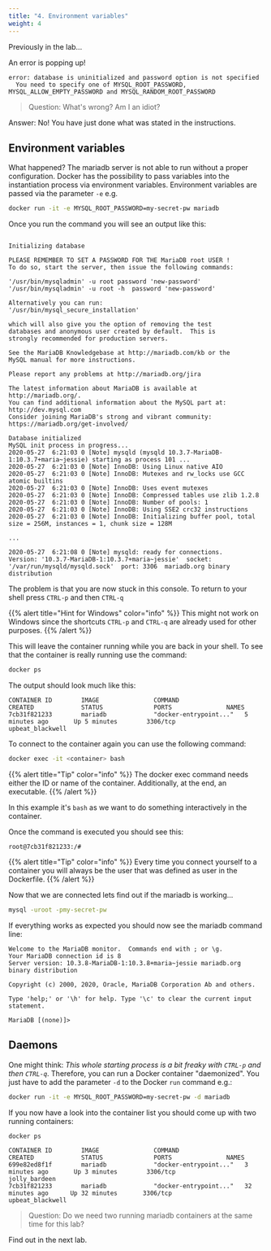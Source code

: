 ```yaml
---
title: "4. Environment variables"
weight: 4
---
```



Previously in the lab...

An error is popping up!

```
error: database is uninitialized and password option is not specified
  You need to specify one of MYSQL_ROOT_PASSWORD, MYSQL_ALLOW_EMPTY_PASSWORD and MYSQL_RANDOM_ROOT_PASSWORD
```

> Question: What's wrong? Am I an idiot?

Answer: No! You have just done what was stated in the instructions.


## Environment variables

What happened?
The mariadb server is not able to run without a proper configuration. Docker has the possibility to pass variables into the instantiation process via environment variables.
Environment variables are passed via the parameter `-e` e.g.

```bash
docker run -it -e MYSQL_ROOT_PASSWORD=my-secret-pw mariadb
```

Once you run the command you will see an output like this:

```

Initializing database

PLEASE REMEMBER TO SET A PASSWORD FOR THE MariaDB root USER !
To do so, start the server, then issue the following commands:

'/usr/bin/mysqladmin' -u root password 'new-password'
'/usr/bin/mysqladmin' -u root -h  password 'new-password'

Alternatively you can run:
'/usr/bin/mysql_secure_installation'

which will also give you the option of removing the test
databases and anonymous user created by default.  This is
strongly recommended for production servers.

See the MariaDB Knowledgebase at http://mariadb.com/kb or the
MySQL manual for more instructions.

Please report any problems at http://mariadb.org/jira

The latest information about MariaDB is available at http://mariadb.org/.
You can find additional information about the MySQL part at:
http://dev.mysql.com
Consider joining MariaDB's strong and vibrant community:
https://mariadb.org/get-involved/

Database initialized
MySQL init process in progress...
2020-05-27  6:21:03 0 [Note] mysqld (mysqld 10.3.7-MariaDB-1:10.3.7+maria~jessie) starting as process 101 ...
2020-05-27  6:21:03 0 [Note] InnoDB: Using Linux native AIO
2020-05-27  6:21:03 0 [Note] InnoDB: Mutexes and rw_locks use GCC atomic builtins
2020-05-27  6:21:03 0 [Note] InnoDB: Uses event mutexes
2020-05-27  6:21:03 0 [Note] InnoDB: Compressed tables use zlib 1.2.8
2020-05-27  6:21:03 0 [Note] InnoDB: Number of pools: 1
2020-05-27  6:21:03 0 [Note] InnoDB: Using SSE2 crc32 instructions
2020-05-27  6:21:03 0 [Note] InnoDB: Initializing buffer pool, total size = 256M, instances = 1, chunk size = 128M

...

2020-05-27  6:21:08 0 [Note] mysqld: ready for connections.
Version: '10.3.7-MariaDB-1:10.3.7+maria~jessie'  socket: '/var/run/mysqld/mysqld.sock'  port: 3306  mariadb.org binary distribution
```

The problem is that you are now stuck in this console.
To return to your shell press `CTRL-p` and then `CTRL-q`

{{% alert title="Hint for Windows" color="info" %}}
This might not work on Windows since the shortcuts `CTRL-p` and `CTRL-q` are already used for other purposes.
{{% /alert %}}

This will leave the container running while you are back in your shell. To see that the container is really running use the command:

```bash
docker ps
```

The output should look much like this:

```
CONTAINER ID        IMAGE               COMMAND                  CREATED             STATUS              PORTS               NAMES
7cb31f821233        mariadb             "docker-entrypoint..."   5 minutes ago       Up 5 minutes        3306/tcp            upbeat_blackwell
```

To connect to the container again you can use the following command:

```bash
docker exec -it <container> bash
```

{{% alert title="Tip" color="info" %}}
The docker exec command needs either the ID or name of the container. Additionally, at the end, an executable.
{{% /alert %}}

In this example it's `bash` as we want to do something interactively in the container.

Once the command is executed you should see this:

`root@7cb31f821233:/#`

{{% alert title="Tip" color="info" %}}
Every time you connect yourself to a container you will always be the user that was defined as user in the Dockerfile.
{{% /alert %}}

Now that we are connected lets find out if the mariadb is working...

```bash
mysql -uroot -pmy-secret-pw
```

If everything works as expected you should now see the mariadb command line:

```
Welcome to the MariaDB monitor.  Commands end with ; or \g.
Your MariaDB connection id is 8
Server version: 10.3.8-MariaDB-1:10.3.8+maria~jessie mariadb.org binary distribution

Copyright (c) 2000, 2020, Oracle, MariaDB Corporation Ab and others.

Type 'help;' or '\h' for help. Type '\c' to clear the current input statement.

MariaDB [(none)]>
```


## Daemons

One might think: *This whole starting process is a bit freaky with `CTRL-p` and then `CTRL-q`*.
Therefore, you can run a Docker container "daemonized".
You just have to add the parameter `-d` to the Docker `run` command e.g.:

```bash
docker run -it -e MYSQL_ROOT_PASSWORD=my-secret-pw -d mariadb
```

If you now have a look into the container list you should come up with two running containers:

```bash
docker ps
```

```
CONTAINER ID        IMAGE               COMMAND                  CREATED             STATUS              PORTS               NAMES
699e82ed8f1f        mariadb             "docker-entrypoint..."   3 minutes ago       Up 3 minutes        3306/tcp            jolly_bardeen
7cb31f821233        mariadb             "docker-entrypoint..."   32 minutes ago      Up 32 minutes       3306/tcp            upbeat_blackwell
```

> Question: Do we need two running mariadb containers at the same time for this lab?

Find out in the next lab.
